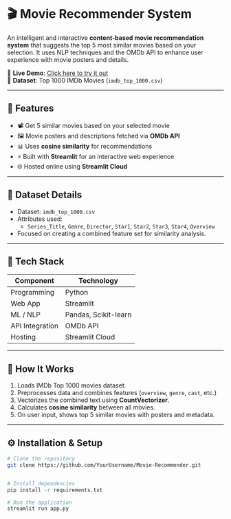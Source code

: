 # 🎬 Movie Recommender System

An intelligent and interactive **content-based movie recommendation system** that suggests the top 5 most similar movies based on your selection. It uses NLP techniques and the OMDb API to enhance user experience with movie posters and details.

🔗 **Live Demo**: [Click here to try it out](https://movie-recommendergit-foacjtdepgvkwxctbppxaf.streamlit.app/)  
📁 **Dataset**: Top 1000 IMDb Movies (`imdb_top_1000.csv`)

---

## 🚀 Features

- 📽️ Get 5 similar movies based on your selected movie
- 🖼️ Movie posters and descriptions fetched via **OMDb API**
- 📊 Uses **cosine similarity** for recommendations
- ⚡ Built with **Streamlit** for an interactive web experience
- 🌐 Hosted online using **Streamlit Cloud**

---

## 📂 Dataset Details

- Dataset: `imdb_top_1000.csv`
- Attributes used:
  - `Series_Title`, `Genre`, `Director`, `Star1`, `Star2`, `Star3`, `Star4`, `Overview`
- Focused on creating a combined feature set for similarity analysis.

---

## 🧰 Tech Stack

| Component        | Technology           |
|------------------|----------------------|
| Programming      | Python               |
| Web App          | Streamlit            |
| ML / NLP         | Pandas, Scikit-learn |
| API Integration  | OMDb API             |
| Hosting          | Streamlit Cloud      |

---

## 📌 How It Works

1. Loads IMDb Top 1000 movies dataset.
2. Preprocesses data and combines features (`overview`, `genre`, `cast`, etc.)
3. Vectorizes the combined text using **CountVectorizer**.
4. Calculates **cosine similarity** between all movies.
5. On user input, shows top 5 similar movies with posters and metadata.

---

## ⚙️ Installation & Setup

```bash
# Clone the repository
git clone https://github.com/YourUsername/Movie-Recommender.git


# Install dependencies
pip install -r requirements.txt

# Run the application
streamlit run app.py
